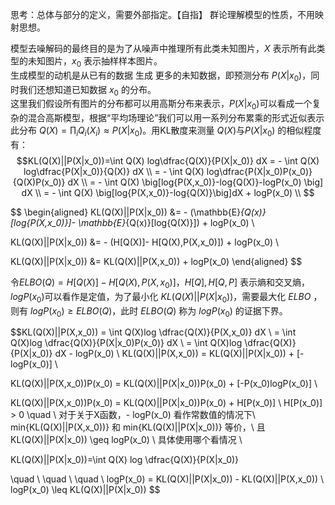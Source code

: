 思考：总体与部分的定义，需要外部指定。【自指】
群论理解模型的性质，不用映射思想。


模型去噪解码的最终目的是为了从噪声中推理所有此类未知图片，$X$ 表示所有此类型的未知图片，$x_0$ 表示抽样样本图片。  
生成模型的动机是从已有的数据 生成 更多的未知数据，即预测分布 $P(X|x_0)$，同时我们还想知道已知数据 $x_0$ 的分布。  
这里我们假设所有图片的分布都可以用高斯分布来表示，$P(X|x_0)$可以看成一个复杂的混合高斯模型，根据“平均场理论”我们可以用一系列分布累乘的形式近似表示此分布 $Q(X)=\prod_i Q_i(X_i) \approx P(X|x_0)$。用KL散度来测量 $Q(X)$与$P(X|x_0)$ 的相似程度有： 
$$KL(Q(X)||P(X|x_0))=\int Q(X) log\dfrac{Q(X)}{P(X|x_0)} dX = - \int Q(X) log\dfrac{P(X|x_0)}{Q(X)} dX \\
= - \int Q(X) log\dfrac{P(X|x_0)P(x_0)}{Q(X)P(x_0)} dX \\
= - \int Q(X) \big[log{P(X,x_0)}-log{Q(X)}-logP(x_0) \big] dX \\
= - \int Q(X) \big[log{P(X,x_0)}-log{Q(X)}\big]dX + logP(x_0) \\
$$

$$
\begin{aligned}
KL(Q(X)||P(X|x_0)) &= - (\mathbb{E}_{Q(x)}[log{P(X,x_0)}]- \mathbb{E}_{Q(x)}[log{Q(X)}]) + logP(x_0) \\

KL(Q(X)||P(X|x_0)) &= - (H[Q(X)]- H[Q(X),P(X,x_0)]) + logP(x_0) \\

KL(Q(X)||P(X|x_0)) &= KL(Q(X)||P(X,x_0)) + logP(x_0)
\end{aligned}
$$

令$ELBO(Q)=H[Q(X)]- H[Q(X),P(X,x_0)]$，$H[Q],H[Q,P]$ 表示熵和交叉熵，$logP(x_0)$可以看作是定值，为了最小化 $KL(Q(X)||P(X|x_0))$，需要最大化 $ELBO$ ，则有 $logP(x_0) \geq ELBO(Q)$，此时 $ELBO(Q)$ 称为 $logP(x_0)$ 的证据下界。  

$$KL(Q(X)||P(X,x_0)) = \int Q(X)log \dfrac{Q(X)}{P(X,x_0)} dX \\
= \int Q(X)log \dfrac{Q(X)}{P(X|x_0)P(x_0)} dX \\
= \int Q(X)log \dfrac{Q(X)}{P(X|x_0)} dX - logP(x_0) \\
KL(Q(X)||P(X,x_0)) = KL(Q(X)||P(X|x_0)) + [-logP(x_0)] \\

KL(Q(X)||P(X,x_0))P(x_0) = KL(Q(X)||P(X|x_0))P(x_0) + [-P(x_0)logP(x_0)] \\

KL(Q(X)||P(X,x_0))P(x_0) = KL(Q(X)||P(X|x_0))P(x_0) + H[P(x_0)] \\
H[P(x_0)] > 0
\quad \\
对于关于X函数，- logP(x_0) 看作常数值的情况下\\
min\{KL(Q(X)||P(X,x_0))\} 和 min\{KL(Q(X)||P(X|x_0))\} 等价，\\
且 KL(Q(X)||P(X|x_0)) \geq logP(x_0) \\
具体使用哪个看情况 \\

KL(Q(X)||P(X|x_0))=\int Q(X) log \dfrac{Q(X)}{P(X|x_0)}


\quad \\
\quad \\
\quad \\
logP(x_0) = KL(Q(X)||P(X|x_0)) - KL(Q(X)||P(X,x_0)) \\
logP(x_0) \leq KL(Q(X)||P(X|x_0)) 
$$
